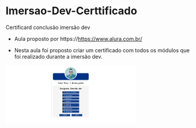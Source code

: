 # Imersao-Dev-Certtificado
Certificard conclusão imersão dev
* Aula proposto por https://https://www.alura.com.br/

* Nesta aula foi proposto criar um certificado com todos os módulos que foi realizado durante a imersão dev.

<img align="left" src="https://github.com/Caio-Ruiz-Romanato/Imersao-Dev-Certtificado/blob/main/Certificard.png?raw=true" width="350"/>


